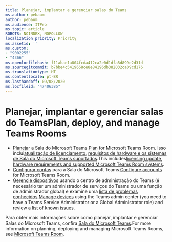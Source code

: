 ```yaml
---
title: Planejar, implantar e gerenciar salas do Teams
ms.author: pebaum
author: pebaum
ms.audience: ITPro
ms.topic: article
ROBOTS: NOINDEX, NOFOLLOW
localization_priority: Priority
ms.assetid: ''
ms.custom:
- "9002255"
- "4366"
ms.openlocfilehash: f11abae1a804fcda412ca2e0d1dfa8d899e2d31d
ms.sourcegitcommit: b7bbe4c5419668ce8e84196db382032ca09cd176
ms.translationtype: HT
ms.contentlocale: pt-BR
ms.lasthandoff: 09/08/2020
ms.locfileid: "47406385"
---
```

# <a name="plan-deploy-and-manage-teams-rooms"></a><span data-ttu-id="db90a-102">Planejar, implantar e gerenciar salas do Teams</span><span class="sxs-lookup"><span data-stu-id="db90a-102">Plan, deploy, and manage Teams Rooms</span></span>

- <span data-ttu-id="db90a-103">[Planejar](https://docs.microsoft.com/microsoftteams/rooms/rooms-plan) a Sala do Microsoft Teams.</span><span class="sxs-lookup"><span data-stu-id="db90a-103">[Plan](https://docs.microsoft.com/microsoftteams/rooms/rooms-plan)  for Microsoft Teams Room.</span></span> <span data-ttu-id="db90a-104">Isso inclui[atualização de licenciamento](https://docs.microsoft.com/microsoftteams/rooms/rooms-licensing), [requisitos de hardware e os sistemas de Sala do Microsoft Teams suportados](https://docs.microsoft.com/microsoftteams/rooms/requirements#hardware-requirements).</span><span class="sxs-lookup"><span data-stu-id="db90a-104">This includes[licensing update](https://docs.microsoft.com/microsoftteams/rooms/rooms-licensing), [hardware requirements and supported Microsoft Teams Room systems](https://docs.microsoft.com/microsoftteams/rooms/requirements#hardware-requirements).</span></span>
- <span data-ttu-id="db90a-105">[Configurar contas](https://docs.microsoft.com/microsoftteams/rooms/rooms-configure-accounts) para a Sala do Microsoft Teams.</span><span class="sxs-lookup"><span data-stu-id="db90a-105">[Configure accounts](https://docs.microsoft.com/microsoftteams/rooms/rooms-configure-accounts)  for Microsoft Teams Room.</span></span>
- <span data-ttu-id="db90a-106">[Gerencie dispositivos](https://docs.microsoft.com/microsoftteams/rooms/rooms-manage)  usando o centro de administração do Teams (é necessário ter um administrador de serviços do Teams ou uma função de administrador global) e examine uma [lista de problemas conhecidos](https://docs.microsoft.com/microsoftteams/rooms/known-issues).</span><span class="sxs-lookup"><span data-stu-id="db90a-106">[Manage devices](https://docs.microsoft.com/microsoftteams/rooms/rooms-manage)  using the Teams admin center (you need to have a Teams Service Administrator or a Global Administrator role) and review a [list of known issues](https://docs.microsoft.com/microsoftteams/rooms/known-issues).</span></span>

<span data-ttu-id="db90a-107">Para obter mais informações sobre como planejar, implantar e gerenciar Salas do Microsoft Teams, confira [Sala do Microsoft Teams](https://docs.microsoft.com/microsoftteams/rooms/).</span><span class="sxs-lookup"><span data-stu-id="db90a-107">For more information on planning, deploying and managing Microsoft Teams Rooms, see [Microsoft Teams Room](https://docs.microsoft.com/microsoftteams/rooms/).</span></span>
